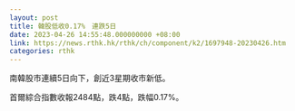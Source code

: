 ```yaml
---
layout: post
title: 韓股低收0.17%　連跌5日
date: 2023-04-26 14:55:48.000000000 +08:00
link: https://news.rthk.hk/rthk/ch/component/k2/1697948-20230426.htm
categories: rthk
---
```


南韓股市連續5日向下，創近3星期收市新低。

首爾綜合指數收報2484點，跌4點，跌幅0.17%。
